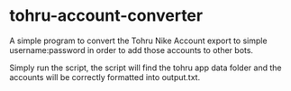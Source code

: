 # tohru-account-converter
A simple program to convert the Tohru Nike Account export to simple username:password in order to add those accounts to other bots.

Simply run the script, the script will find the tohru app data folder and the accounts will be correctly formatted into output.txt.
